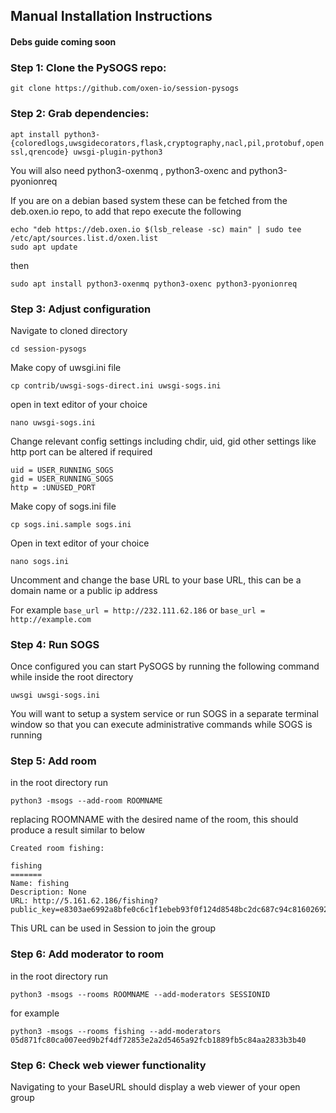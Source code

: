 ## Manual Installation Instructions

#### Debs guide coming soon

### Step 1: Clone the PySOGS repo:

```git clone https://github.com/oxen-io/session-pysogs```

### Step 2: Grab dependencies:

``` apt install python3-{coloredlogs,uwsgidecorators,flask,cryptography,nacl,pil,protobuf,openssl,qrencode} uwsgi-plugin-python3 ```

You will also need python3-oxenmq , python3-oxenc and python3-pyonionreq

If you are on a debian based system these can be fetched from the deb.oxen.io repo, to add that repo execute the following

```sudo curl -so /etc/apt/trusted.gpg.d/oxen.gpg https://deb.oxen.io/pub.gpg
echo "deb https://deb.oxen.io $(lsb_release -sc) main" | sudo tee /etc/apt/sources.list.d/oxen.list
sudo apt update
```

then 

```sudo apt install python3-oxenmq python3-oxenc python3-pyonionreq```

### Step 3: Adjust configuration

Navigate to cloned directory 

```cd session-pysogs```

Make copy of uwsgi.ini file

```cp contrib/uwsgi-sogs-direct.ini uwsgi-sogs.ini```

open in text editor of your choice

```nano uwsgi-sogs.ini```

Change relevant config settings including chdir, uid, gid other settings like http port can be altered if required

```chdir = LOCATION_OF_CLONED_DIRECTORY
uid = USER_RUNNING_SOGS
gid = USER_RUNNING_SOGS
http = :UNUSED_PORT
```
Make copy of sogs.ini file 

```cp sogs.ini.sample sogs.ini```

Open in text editor of your choice

```nano sogs.ini```

Uncomment and change the base URL to your base URL, this can be a domain name or a public ip address

For example
```base_url = http://232.111.62.186```
or 
```base_url = http://example.com```

### Step 4: Run SOGS

Once configured you can start PySOGS by running the following command while inside the root directory

```uwsgi uwsgi-sogs.ini```

You will want to setup a system service or run SOGS in a separate terminal window so that you can execute administrative commands while SOGS is running

### Step 5: Add room 

in the root directory run 

```python3 -msogs --add-room ROOMNAME```

replacing ROOMNAME with the desired name of the room, this should produce a result similar to below

```
Created room fishing:

fishing
=======
Name: fishing
Description: None
URL: http://5.161.62.186/fishing?public_key=e8303ae6992a8bfe0c6c1f1ebeb93f0f124d8548bc2dc687c94c81602692bc51
```

This URL can be used in Session to join the group

### Step 6: Add moderator to room

in the root directory run 

```python3 -msogs --rooms ROOMNAME --add-moderators SESSIONID```

for example 

```python3 -msogs --rooms fishing --add-moderators 05d871fc80ca007eed9b2f4df72853e2a2d5465a92fcb1889fb5c84aa2833b3b40```

### Step 6: Check web viewer functionality

Navigating to your BaseURL should display a web viewer of your open group 
